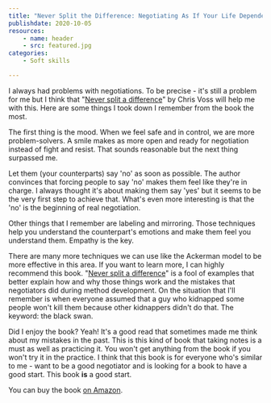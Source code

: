 ```yaml
---
title: "Never Split the Difference: Negotiating As If Your Life Depended On It"
publishdate: 2020-10-05
resources:
    - name: header
    - src: featured.jpg
categories:
    - Soft skills

---
```


I always had problems with negotiations. To be precise - it's still a problem for me but I think that "[Never split a difference](https://amzn.to/30AEQP3)" by Chris Voss will help me with this. Here are some things I took down I remember from the book the most.

The first thing is the mood. When we feel safe and in control, we are more problem-solvers. A smile makes as more open and ready for negotiation instead of fight and resist. That sounds reasonable but the next thing surpassed me.

Let them (your counterparts) say 'no' as soon as possible. The author convinces that forcing people to say 'no' makes them feel like they're in charge. I always thought it's about making them say 'yes' but it seems to be the very first step to achieve that. What's even more interesting is that the 'no' is the beginning of real negotiation.

Other things that I remember are labeling and mirroring. Those techniques help you understand the counterpart's emotions and make them feel you understand them. Empathy is the key. 

There are many more techniques we can use like the Ackerman model to be more effective in this area. If you want to learn more, I can highly recommend this book. "[Never split a difference](https://amzn.to/30AEQP3)" is a fool of examples that better explain how and why those things work and the mistakes that negotiators did during method development. On the situation that I'll remember is when everyone assumed that a guy who kidnapped some people won't kill them because other kidnappers didn't do that. The keyword: the black swan.

Did I enjoy the book? Yeah! It's a good read that sometimes made me think about my mistakes in the past. This is this kind of book that taking notes is a must as well as practicing it. You won't get anything from the book if you won't try it in the practice. I think that this book is for everyone who's similar to me - want to be a good negotiator and is looking for a book to have a good start. This book **is** a good start.

You can buy the book [on Amazon](https://amzn.to/30AEQP3).